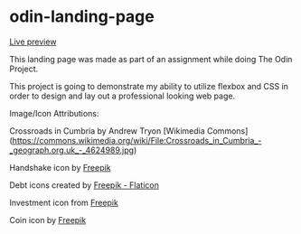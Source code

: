 # odin-landing-page

[Live preview](https://alimastan-0904-landing-page.netlify.app)

This landing page was made as part of an assignment while doing The Odin Project.

This project is going to demonstrate my ability to utilize flexbox and CSS in order to design and lay out a professional looking web page.

Image/Icon Attributions:

Crossroads in Cumbria by Andrew Tryon [Wikimedia Commons] (https://commons.wikimedia.org/wiki/File:Crossroads_in_Cumbria_-_geograph.org.uk_-_4624989.jpg)

Handshake icon by [Freepik](https://www.freepik.com/icon/handshake_1006555#fromView=search&term=&page=1&position=4&track=sph)

Debt icons created by [Freepik - Flaticon](https://www.flaticon.com/free-icons/debt)

Investment icon from [Freepik](https://www.freepik.com/icon/profits_3467330#fromView=search&term=investment&page=1&position=0&track=ais)

Coin icon by [Freepik](https://www.freepik.com/icon/badge_3975704#fromView=search&term=red+coin&page=1&position=0&track=ais)
